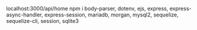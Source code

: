 localhost:3000/api/home
npm i body-parser, dotenv, ejs, express, express-async-handler, express-session, mariadb, morgan, mysql2, sequelize, sequelize-cli, session, sqlite3
 
